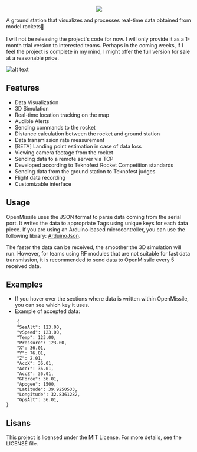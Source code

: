 <p align="center">
  <img src="https://github.com/ZaferKilic/OpenMissile/blob/main/Gallery/LargeLogoBG.png?raw=true" />
</p>

<span> A ground station that visualizes and processes real-time data obtained from model rockets🚀
<br>
<br>
I will not be releasing the project's code for now. I will only provide it as a 1-month trial version to interested teams. Perhaps in the coming weeks, if I feel the project is complete in my mind, I might offer the full version for sale at a reasonable price.</span>

![alt text](https://github.com/ZaferKilic/OpenMissile/blob/main/Gallery/RocketPage.png?raw=true)

## Features
- Data Visualization
- 3D Simulation
- Real-time location tracking on the map  
- Audible Alerts
- Sending commands to the rocket
- Distance calculation between the rocket and ground station
- Data transmission rate measurement
- [BETA] Landing point estimation in case of data loss
- Viewing camera footage from the rocket
- Sending data to a remote server via TCP
- Developed according to Teknofest Rocket Competition standards
- Sending data from the ground station to Teknofest judges
- Flight data recording
- Customizable interface

## Usage
OpenMissile uses the JSON format to parse data coming from the serial port. It writes the data to appropriate Tags using unique keys for each data piece.
If you are using an Arduino-based microcontroller, you can use the following library: <a href="https://github.com/bblanchon/ArduinoJson">ArduinoJson</a>. 

The faster the data can be received, the smoother the 3D simulation will run. However, for teams using RF modules that are not suitable for fast data transmission, it is recommended to send data to OpenMissile every 5 received data.

## Examples
- If you hover over the sections where data is written within OpenMissile, you can see which key it uses.
- Example of accepted data:

```
    {
    "SeaAlt": 123.00,
    "vSpeed": 123.00,
    "Temp": 123.00,
    "Pressure": 123.00,
    "X": 36.01,
    "Y": 76.01,
    "Z": 2.01,
    "AccX": 36.01,
    "AccY": 36.01,
    "AccZ": 36.01,
    "GForce": 36.01,
    "Apogee": 1500,
    "Latitude": 39.9250533,
    "Longitude": 32.8361282,
    "GpsAlt": 36.01,
}
```



## Lisans
This project is licensed under the MIT License. For more details, see the LICENSE file.

